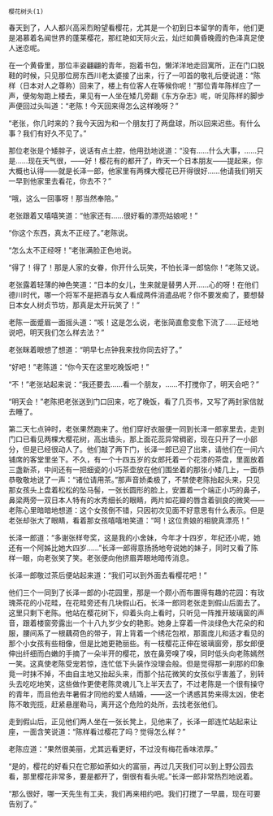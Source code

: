     樱花树头(1) 

   春天到了，人人都兴高采烈盼望看樱花，尤其是一个初到日本留学的青年，他们更是渴慕着名闻世界的蓬莱樱花，那红艳如天际火云，灿烂如黄昏晚霞的色泽真足使人迷恋呢。

   在一个黄昏里，那位丰姿翩翩的青年，抱着书包，懒洋洋地走回寓所，正在门口脱鞋的时候，只见那位房东西川老太婆接了出来，行了一叩首的敬礼后便说道：“陈样（日本对人之尊称）回来了，楼上有位客人在等候你呢！”那位青年陈样应了一声，便匆匆跑上楼去，果见有一人坐在矮几旁翻《东方杂志》呢，听见陈样的脚步声便回过头叫道：“老陈！今天回来得怎么这样晚呀？”

   “老张，你几时来的？我今天因为和一个朋友打了两盘球，所以回来迟些。有什么事？我们有好久不见了。”

   那位老张是个矮胖子，说话有点土腔，他用劲地说道：“没有……什么大事，……只是……现在天气很，——好！樱花有的都开了，昨天一个日本朋友——提起来，你大概也认得——就是长泽一郎，他家里有两棵大樱花已开得很好……他请我们明天一早到他家里去看花，你去不？”

   “哦，这么一回事呀！那当然奉陪。”

   老张跟着又嘻嘻笑道：“他家还有……很好看的漂亮姑娘呢！”

   “你这个东西，真太不正经了。”老陈说。

   “怎么太不正经呀！”老张满脸正色地说。

   “得了！得了！那是人家的女眷，你开什么玩笑，不怕长泽一郎恼你！”老陈又说。

   老张露着轻薄的神色笑道：“日本的女儿，生来就是替男人开……心的呀！在他们德川时代，哪一个将军不是把酒与女人看成两件消遣品呢？你不要发痴了，要想替日本女人树贞节坊，那真是太开玩笑了！”

   老陈一面蹙眉一面摇头道：“咳！这是怎么说，老张简直愈变愈下流了……正经地说吧，明天我们怎么样去法？”

   老张眯着眼想了想道：“明早七点钟我来找你同去好了。”

   “好吧！”老陈道：“你今天在这里吃晚饭吧！”

   “不！”老张站起来说：“我还要去……看一个朋友，……不打搅你了，明天会吧？”

   “明天会！”老陈把老张送到门口回来，吃了晚饭，看了几页书，又写了两封家信就去睡了。

   第二天七点钟时，老张果然跑来了。他们穿好衣服便一同到长泽一郎家里去，走到门口已看见两棵大樱花树，高出墙头，那上面花蕊异常稠密，现在只开了一小部分，但是已经很动人了。他们敲了两下门，长泽一郎已迎了出来，请他们在一间六铺席的客堂里坐下。不久，有一个十四五岁的女郎托着一个花漆的茶盘，里面放着三盏新茶，中间还有一把细瓷的小巧茶壶放在他们围坐着的那张小矮几上，一面恭恭敬敬地说了一声：“诸位请用茶。”那声音娇柔极了，不禁使老陈抬起头来，只见那女孩头上盘着松松的坠马髻，一张长圆形的脸上，安置着一个端正小巧的鼻子，鼻梁两旁一双日本人特有的水秀细长的眼睛，两片如花瓣的唇含着驯良的微笑——老陈心里暗暗地想道：这个女孩倒不错，只因初次见面不好意思有什么表示。但是老张却张大了眼睛，看着那女孩嘻嘻地笑道：“呵！这位贵娘的相貌真漂亮！”

   长泽一郎道：“多谢张样夸奖，这是我的小舍妹，今年才十四岁，年纪还小呢，她还有一个阿姊比她大四岁……”长泽一郎得意扬扬地夸说她的妹子，同时又看了陈样一眼，向老张笑了笑。老张便向他挤眉弄眼地暗传消息。

   长泽一郎敬过茶后便站起来道：“我们可以到外面去看樱花吧！”

   他们三个一同到了长泽一郎的小花园里，那是一个颇小而布置得有趣的花园：有玫瑰茶花的小花畦，在花畦旁还有几块假山石。长泽一郎同老张走到假山后面去了。这里只剩下老陈。他站在樱花树下，仰着头向上看时，只听见一阵推开玻璃窗的声音，跟着楼窗旁露出一个十八九岁少女的艳影。她身上穿着一件淡绿色大花朵的和服，腰间系了一根藕荷色的带子，背上背着一个绣花包袱，那面庞儿和适才看见的那个小女孩有些相像，但是比她更艳丽些。有一枝樱花正伸在玻璃窗旁，那女郎便伸出纤细而白嫩的手摘了一朵半开的樱花，放在鼻旁嗅了嗅，同时低头向老陈嫣然一笑。这真使老陈受宠若惊，连忙低下头装作没理会般。但是觉得那一刹那的印象竟一时抹不掉，不由自主地又抬起头来，而那个拈花微笑的女孩似乎害羞了，别转头去吃吃地笑，这些做作更使老陈灵魂儿飞上半天去了，不过老陈是一个很有操守的青年，而且他去年暑假才同他的爱人结婚，——这一个诱惑其势来得太凶，使老陈不敢兜揽，赶紧悬崖勒马，离开这个危险的处所，去找老张他们。

   走到假山后，正见他们两人坐在一张长凳上，见他来了，长泽一郎连忙站起来让座，一面含笑说道：“陈样看过樱花了吗？觉得怎么样？”

   老陈应道：“果然很美丽，尤其远看更好，不过没有梅花香味浓厚。”

   “是的，樱花的好看只在它那如荼如火的富丽，再过几天我们可以到上野公园去看，那里樱花非常多，要是都开了，倒很有看头呢。”长泽一郎非常热烈地说着。

   “那么很好，哪一天先生有工夫，我们再来相约吧。我们打搅了一早晨，现在可要告别了。”

